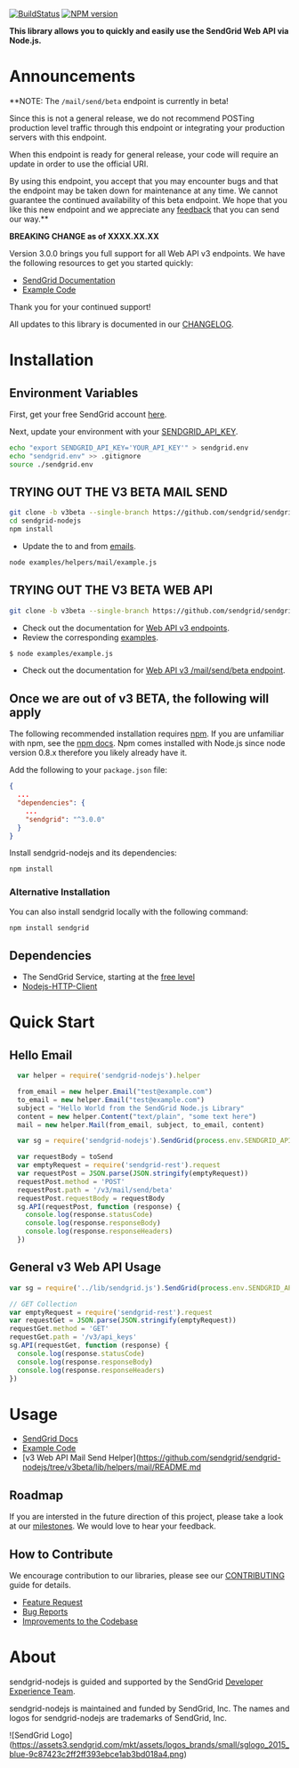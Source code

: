 [![BuildStatus](https://travis-ci.org/sendgrid/sendgrid-nodejs.svg?branch=master)](https://travis-ci.org/sendgrid/sendgrid-nodejs)
[![NPM version](https://badge.fury.io/js/sendgrid.svg)](http://badge.fury.io/js/sendgrid)

**This library allows you to quickly and easily use the SendGrid Web API via Node.js.**

# Announcements

**NOTE: The `/mail/send/beta` endpoint is currently in beta!

Since this is not a general release, we do not recommend POSTing production level traffic through this endpoint or integrating your production servers with this endpoint.

When this endpoint is ready for general release, your code will require an update in order to use the official URI.

By using this endpoint, you accept that you may encounter bugs and that the endpoint may be taken down for maintenance at any time. We cannot guarantee the continued availability of this beta endpoint. We hope that you like this new endpoint and we appreciate any [feedback](dx+mail-beta@sendgrid.com) that you can send our way.**

**BREAKING CHANGE as of XXXX.XX.XX**

Version 3.0.0 brings you full support for all Web API v3 endpoints. We
have the following resources to get you started quickly:

-   [SendGrid
    Documentation](https://sendgrid.com/docs/API_Reference/Web_API_v3/index.html)
-   [Example
    Code](https://github.com/sendgrid/sendgrid-nodejs/tree/v3beta/examples)

Thank you for your continued support!

All updates to this library is documented in our [CHANGELOG](https://github.com/sendgrid/sendgrid-nodejs/blob/v3beta/CHANGELOG.md).

# Installation

## Environment Variables

First, get your free SendGrid account [here](https://sendgrid.com/free?source=sendgrid-nodejs).

Next, update your environment with your [SENDGRID_API_KEY](https://app.sendgrid.com/settings/api_keys).

```bash
echo "export SENDGRID_API_KEY='YOUR_API_KEY'" > sendgrid.env
echo "sendgrid.env" >> .gitignore
source ./sendgrid.env
```

## TRYING OUT THE V3 BETA MAIL SEND

```bash
git clone -b v3beta --single-branch https://github.com/sendgrid/sendgrid-nodejs.git
cd sendgrid-nodejs
npm install
```

* Update the to and from [emails](https://github.com/sendgrid/sendgrid-nodejs/blob/v3beta/examples/helpers/mail/example.js#L4).

```bash
node examples/helpers/mail/example.js
```

## TRYING OUT THE V3 BETA WEB API

```bash
git clone -b v3beta --single-branch https://github.com/sendgrid/sendgrid-nodejs.git
```

* Check out the documentation for [Web API v3 endpoints](https://sendgrid.com/docs/API_Reference/Web_API_v3/index.html).
* Review the corresponding [examples](https://github.com/sendgrid/sendgrid-nodejs/blob/v3beta/examples).

```bash
$ node examples/example.js
```

* Check out the documentation for [Web API v3 /mail/send/beta endpoint](https://sendgrid.com/docs/API_Reference/Web_API_v3/Mail/index.html).

## Once we are out of v3 BETA, the following will apply

The following recommended installation requires [npm](https://npmjs.org/). If you are unfamiliar with npm, see the [npm docs](https://npmjs.org/doc/). Npm comes installed with Node.js since node version 0.8.x therefore you likely already have it.

Add the following to your `package.json` file:

```json
{
  ...
  "dependencies": {
    ...
    "sendgrid": "^3.0.0"
  }
}
```

Install sendgrid-nodejs and its dependencies:

```bash
npm install
```

### Alternative Installation

You can also install sendgrid locally with the following command:

```bash
npm install sendgrid
```

## Dependencies

- The SendGrid Service, starting at the [free level](https://sendgrid.com/free?source=sendgrid-nodejs)
- [Nodejs-HTTP-Client](https://github.com/sendgrid/nodejs-http-client)

# Quick Start

## Hello Email

```javascript
  var helper = require('sendgrid-nodejs').helper

  from_email = new helper.Email("test@example.com")
  to_email = new helper.Email("test@example.com")
  subject = "Hello World from the SendGrid Node.js Library"
  content = new helper.Content("text/plain", "some text here")
  mail = new helper.Mail(from_email, subject, to_email, content)

  var sg = require('sendgrid-nodejs').SendGrid(process.env.SENDGRID_API_KEY)

  var requestBody = toSend
  var emptyRequest = require('sendgrid-rest').request
  var requestPost = JSON.parse(JSON.stringify(emptyRequest))
  requestPost.method = 'POST'
  requestPost.path = '/v3/mail/send/beta'
  requestPost.requestBody = requestBody
  sg.API(requestPost, function (response) {
    console.log(response.statusCode)
    console.log(response.responseBody)
    console.log(response.responseHeaders)
  })
```

## General v3 Web API Usage

```javascript
var sg = require('../lib/sendgrid.js').SendGrid(process.env.SENDGRID_API_KEY)

// GET Collection
var emptyRequest = require('sendgrid-rest').request
var requestGet = JSON.parse(JSON.stringify(emptyRequest))
requestGet.method = 'GET'
requestGet.path = '/v3/api_keys'
sg.API(requestGet, function (response) {
  console.log(response.statusCode)
  console.log(response.responseBody)
  console.log(response.responseHeaders)
})
```

# Usage

- [SendGrid Docs](https://sendgrid.com/docs/API_Reference/Web_API_v3/index.html)
- [Example Code](https://github.com/sendgrid/sendgrid-nodejs/tree/v3beta/examples)
- [v3 Web API Mail Send Helper](https://github.com/sendgrid/sendgrid-nodejs/tree/v3beta/lib/helpers/mail/README.md

## Roadmap

If you are intersted in the future direction of this project, please take a look at our [milestones](https://github.com/sendgrid/sendgrid-nodejs/milestones). We would love to hear your feedback.

## How to Contribute

We encourage contribution to our libraries, please see our [CONTRIBUTING](https://github.com/sendgrid/sendgrid-nodejs/tree/v3beta/CONTRIBUTING.md) guide for details.

* [Feature Request](https://github.com/sendgrid/sendgrid-nodejs/tree/v3beta/CONTRIBUTING.md#feature_request)
* [Bug Reports](https://github.com/sendgrid/sendgrid-nodejs/tree/v3beta/CONTRIBUTING.md#submit_a_bug_report)
* [Improvements to the Codebase](https://github.com/sendgrid/sendgrid-nodejs/tree/v3beta/CONTRIBUTING.md#improvements_to_the_codebase)

# About

sendgrid-nodejs is guided and supported by the SendGrid [Developer Experience Team](mailto:dx@sendgrid.com).

sendgrid-nodejs is maintained and funded by SendGrid, Inc. The names and logos for sendgrid-nodejs are trademarks of SendGrid, Inc.

![SendGrid Logo]
(https://assets3.sendgrid.com/mkt/assets/logos_brands/small/sglogo_2015_blue-9c87423c2ff2ff393ebce1ab3bd018a4.png)